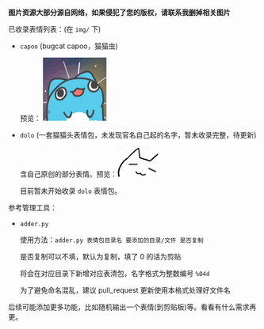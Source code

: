 **图片资源大部分源自网络，如果侵犯了您的版权，请联系我删掉相关图片**



已收录表情列表：(在 `img/` 下)

- `capoo` (bugcat capoo，猫猫虫)

  预览： <img src='img/capoo/0001.gif'></img>

- `dolo` (一套猫猫头表情包，未发现官名自己起的名字，暂未收录完整，待更新)

  含自己原创的部分表情。预览：<img src='img/dolo/0001.jpg'></img>

  目前暂未开始收录 `dolo` 表情包。



参考管理工具：

- `adder.py` 

  使用方法：`adder.py 表情包目录名 要添加的目录/文件 是否复制` 

  是否复制可以不填，默认为复制，填了 0 的话为剪贴

  将会在对应目录下新增对应表清包，名字格式为整数编号 `%04d` 

  为了避免命名混乱，建议 pull\_request 更新使用本格式处理好文件名



后续可能添加更多功能，比如随机输出一个表情(到剪贴板)等。看看有什么需求再更。

